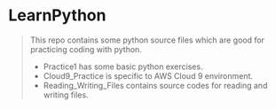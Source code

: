 # LearnPython
>This repo contains some python source files which are good for practicing coding with python. 
> - Practice1 has some basic python exercises. 
> - Cloud9_Practice is specific to AWS Cloud 9 environment. 
> - Reading_Writing_Files contains source codes for reading and writing files.
